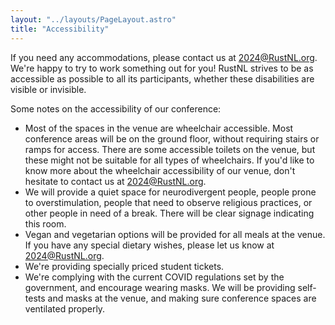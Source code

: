```yaml
---
layout: "../layouts/PageLayout.astro"
title: "Accessibility"
---
```


If you need any accommodations, please contact us at 2024@RustNL.org. We're happy to try to work something out for you! RustNL strives to be as accessible as possible to all its participants, whether these disabilities are visible or invisible. 

Some notes on the accessibility of our conference:
- Most of the spaces in the venue are wheelchair accessible. Most conference areas will be on the ground floor, without requiring stairs or ramps for access. There are some accessible toilets on the venue, but these might not be suitable for all types of wheelchairs. If you'd like to know more about the wheelchair accessibility of our venue, don't hesitate to contact us at 2024@RustNL.org.
- We will provide a quiet space for neurodivergent people, people prone to overstimulation, people that need to observe religious practices, or other people in need of a break. There will be clear signage indicating this room.
- Vegan and vegetarian options will be provided for all meals at the venue. If you have any special dietary wishes, please let us know at 2024@RustNL.org.
- We're providing specially priced student tickets.
- We're complying with the current COVID regulations set by the government, and encourage wearing masks. We will be providing self-tests and masks at the venue, and making sure conference spaces are ventilated properly.